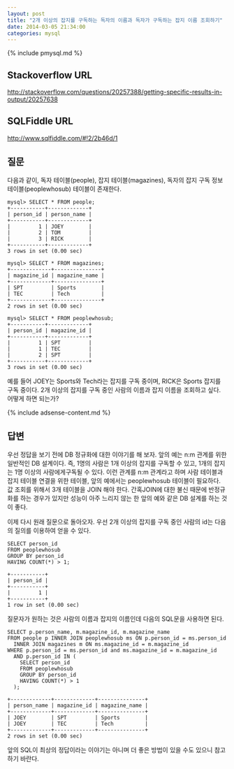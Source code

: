 ```yaml
---
layout: post
title: "2개 이상의 잡지를 구독하는 독자의 이름과 독자가 구독하는 잡지 이름 조회하기"
date: 2014-03-05 21:34:00
categories: mysql
---
```


{% include pmysql.md %}

## Stackoverflow URL

http://stackoverflow.com/questions/20257388/getting-specific-results-in-output/20257638

## SQLFiddle URL

http://www.sqlfiddle.com/#!2/2b46d/1

## 질문

다음과 같이, 독자 테이블(people), 잡지 테이블(magazines), 독자의 잡지 구독 정보 테이블(peoplewhosub) 테이블이 존재한다.

    mysql> SELECT * FROM people;
    +-----------+-------------+
    | person_id | person_name |
    +-----------+-------------+
    |         1 | JOEY        |
    |         2 | TOM         |
    |         3 | RICK        |
    +-----------+-------------+
    3 rows in set (0.00 sec)
     
    mysql> SELECT * FROM magazines;
    +-------------+---------------+
    | magazine_id | magazine_name |
    +-------------+---------------+
    | SPT         | Sports        |
    | TEC         | Tech          |
    +-------------+---------------+
    2 rows in set (0.00 sec)
     
    mysql> SELECT * FROM peoplewhosub;
    +-----------+-------------+
    | person_id | magazine_id |
    +-----------+-------------+
    |         1 | SPT         |
    |         1 | TEC         |
    |         2 | SPT         |
    +-----------+-------------+
    3 rows in set (0.00 sec)

예를 들어 JOEY는 Sports와 Tech라는 잡지를 구독 중이며, RICK은 Sports 잡지를 구독 중이다. 2개 이상의 잡지를 구독 중인 사람의 이름과 잡지 이름을 조회하고 싶다. 어떻게 하면 되는가?

{% include adsense-content.md %}

## 답변

우선 정답을 보기 전에 DB 정규화에 대한 이야기를 해 보자. 앞의 예는 n:m 관계를 위한 일반적인 DB 설계이다. 즉, 1명의 사람은 1개 이상의 잡지를 구독할 수 있고, 1개의 잡지는 1명 이상의 사람에게구독될 수 있다. 이런 관계를 n:m 관계라고 하며 사람 테이블과 잡지 테이블 연결을 위한 테이블, 앞의 예에서는 peoplewhosub 테이블이 필요하다. 값 조회를 위해서 3개 테이블을 JOIN 해야 한다. 간혹JOIN에 대한 불신 때문에 반정규화를 하는 경우가 있지만 성능이 아주 느리지 않는 한 앞의 예와 같은 DB 설계를 하는 것이 좋다.

이제 다시 원래 질문으로 돌아오자. 우선 2개 이상의 잡지를 구독 중인 사람의 id는 다음의 질의를 이용하여 얻을 수 있다.

    SELECT person_id
    FROM peoplewhosub
    GROUP BY person_id
    HAVING COUNT(*) > 1;
     
    +-----------+
    | person_id |
    +-----------+
    |         1 |
    +-----------+
    1 row in set (0.00 sec)

질문자가 원하는 것은 사람의 이름과 잡지의 이름인데 다음의 SQL문을 사용하면 된다.

    SELECT p.person_name, m.magazine_id, m.magazine_name
    FROM people p INNER JOIN peoplewhosub ms ON p.person_id = ms.person_id
      INNER JOIN magazines m ON ms.magazine_id = m.magazine_id
    WHERE p.person_id = ms.person_id and ms.magazine_id = m.magazine_id
      AND p.person_id IN (
        SELECT person_id
        FROM peoplewhosub
        GROUP BY person_id
        HAVING COUNT(*) > 1
      );
     
    +-------------+-------------+---------------+
    | person_name | magazine_id | magazine_name |
    +-------------+-------------+---------------+
    | JOEY        | SPT         | Sports        |
    | JOEY        | TEC         | Tech          |
    +-------------+-------------+---------------+
    2 rows in set (0.00 sec)

앞의 SQL이 최상의 정답이라는 이야기는 아니며 더 좋은 방법이 있을 수도 있으니 참고하기 바란다.
